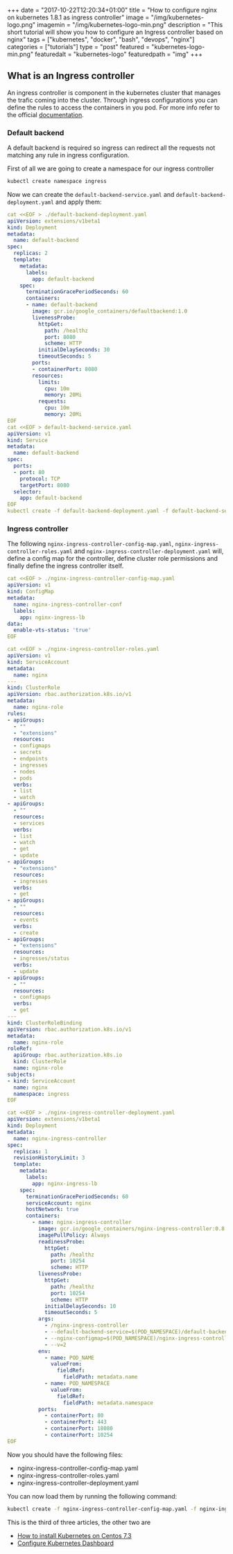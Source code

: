 +++
date = "2017-10-22T12:20:34+01:00"
title = "How to configure nginx on kubernetes 1.8.1 as ingress controller"
image = "/img/kubernetes-logo.png"
imagemin = "/img/kubernetes-logo-min.png"
description = "This short tutorial will show you how to configure an Ingress controller based on nginx"
tags = ["kubernetes", "docker", "bash", "devops", "nginx"]
categories = ["tutorials"]
type = "post"
featured = "kubernetes-logo-min.png"
featuredalt = "kubernetes-logo"
featuredpath = "img"
+++

## What is an Ingress controller

An ingress controller is component in the kubernetes cluster that manages the trafic coming into the cluster. Through ingress configurations you can define the rules to access the containers in you pod. For more info refer to the official [documentation](https://kubernetes.io/docs/concepts/services-networking/ingress/#what-is-ingress).

### Default backend

A default backend is required so ingress can redirect all the requests not matching any rule in ingress configuration.

First of all we are going to create a namespace for our ingress controller
```bash
kubectl create namespace ingress
```

Now we can create the `default-backend-service.yaml` and `default-backend-deployment.yaml` and apply them:

```yaml
cat <<EOF > ./default-backend-deployment.yaml
apiVersion: extensions/v1beta1
kind: Deployment
metadata:
  name: default-backend
spec:
  replicas: 2
  template:
    metadata:
      labels:
        app: default-backend
    spec:
      terminationGracePeriodSeconds: 60
      containers:
      - name: default-backend
        image: gcr.io/google_containers/defaultbackend:1.0
        livenessProbe:
          httpGet:
            path: /healthz
            port: 8080
            scheme: HTTP
          initialDelaySeconds: 30
          timeoutSeconds: 5
        ports:
        - containerPort: 8080
        resources:
          limits:
            cpu: 10m
            memory: 20Mi
          requests:
            cpu: 10m
            memory: 20Mi
EOF
cat <<EOF > default-backend-service.yaml
apiVersion: v1
kind: Service
metadata:
  name: default-backend
spec:
  ports:
  - port: 80
    protocol: TCP
    targetPort: 8080
  selector:
    app: default-backend
EOF 
kubectl create -f default-backend-deployment.yaml -f default-backend-service.yaml -n ingress
```

### Ingress controller

The following `nginx-ingress-controller-config-map.yaml`, `nginx-ingress-controller-roles.yaml` and 
`nginx-ingress-controller-deployment.yaml` will, define a config map for the controller, define cluster role permissions and finally define the ingress controller itself.

```yaml
cat <<EOF > ./nginx-ingress-controller-config-map.yaml
apiVersion: v1
kind: ConfigMap
metadata:
  name: nginx-ingress-controller-conf
  labels:
    app: nginx-ingress-lb
data:
  enable-vts-status: 'true'
EOF
```

```yaml
cat <<EOF > ./nginx-ingress-controller-roles.yaml
apiVersion: v1
kind: ServiceAccount
metadata:
  name: nginx
---
kind: ClusterRole
apiVersion: rbac.authorization.k8s.io/v1
metadata:
  name: nginx-role
rules:
- apiGroups:
  - ""
  - "extensions"
  resources:
  - configmaps
  - secrets
  - endpoints
  - ingresses
  - nodes
  - pods
  verbs:
  - list
  - watch
- apiGroups:
  - ""
  resources:
  - services
  verbs:
  - list
  - watch
  - get
  - update
- apiGroups:
  - "extensions"
  resources:
  - ingresses
  verbs:
  - get
- apiGroups:
  - ""
  resources:
  - events
  verbs:
  - create
- apiGroups:
  - "extensions"
  resources:
  - ingresses/status
  verbs:
  - update
- apiGroups:
  - ""
  resources:
  - configmaps
  verbs:
  - get
---
kind: ClusterRoleBinding
apiVersion: rbac.authorization.k8s.io/v1
metadata:
  name: nginx-role
roleRef:
  apiGroup: rbac.authorization.k8s.io
  kind: ClusterRole
  name: nginx-role
subjects:
- kind: ServiceAccount
  name: nginx
  namespace: ingress
EOF
```

```yaml
cat <<EOF > ./nginx-ingress-controller-deployment.yaml
apiVersion: extensions/v1beta1
kind: Deployment
metadata:
  name: nginx-ingress-controller
spec:
  replicas: 1
  revisionHistoryLimit: 3
  template:
    metadata:
      labels:
        app: nginx-ingress-lb
    spec:
      terminationGracePeriodSeconds: 60
      serviceAccount: nginx
      hostNetwork: true
      containers:
        - name: nginx-ingress-controller
          image: gcr.io/google_containers/nginx-ingress-controller:0.8.3
          imagePullPolicy: Always
          readinessProbe:
            httpGet:
              path: /healthz
              port: 10254
              scheme: HTTP
          livenessProbe:
            httpGet:
              path: /healthz
              port: 10254
              scheme: HTTP
            initialDelaySeconds: 10
            timeoutSeconds: 5
          args:
            - /nginx-ingress-controller
            - --default-backend-service=$(POD_NAMESPACE)/default-backend
            - --nginx-configmap=$(POD_NAMESPACE)/nginx-ingress-controller-conf
            - --v=2
          env:
            - name: POD_NAME
              valueFrom:
                fieldRef:
                  fieldPath: metadata.name
            - name: POD_NAMESPACE
              valueFrom:
                fieldRef:
                  fieldPath: metadata.namespace
          ports:
            - containerPort: 80
            - containerPort: 443
            - containerPort: 18080
            - containerPort: 10254
EOF
```

Now you should have the following files:
- nginx-ingress-controller-config-map.yaml
- nginx-ingress-controller-roles.yaml
- nginx-ingress-controller-deployment.yaml

You can now load them by running the following command:

```bash
kubectl create -f nginx-ingress-controller-config-map.yaml -f nginx-ingress-controller-roles.yaml -f nginx-ingress-controller-deployment.yaml -n ingress
```

This is the third of three articles, the other two are 
- [How to install Kubernetes on Centos 7.3](../../22/how-to-install-kubernetes-1.8.1-on-centos-7.3/) 
- [Configure Kubernetes Dashboard](../../22/how-to-configure-dashboard-on-kubernetes-1.8.1/) 
